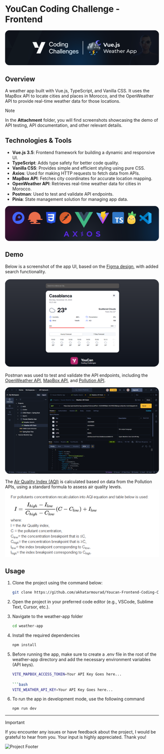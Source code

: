 # YouCan Coding Challenge - Frontend

![Project Banner](./Attatchments/Banner.png)

## Overview 

A weather app built with Vue.js, TypeScript, and Vanilla CSS. It uses the MapBox API to locate cities and places in Morocco, and the OpenWeather API to provide real-time weather data for those locations.

> [!NOTE]
> In the **Attachment** folder, you will find screenshots showcasing the demo of API testing, API documentation, and other relevant details.


## Technologies & Tools

- **Vue.js 3.5**: Frontend framework for building a dynamic and responsive UI.
- **TypeScript**: Adds type safety for better code quality.
- **Vanilla CSS**: Provides simple and efficient styling using pure CSS.
- **Axios**: Used for making HTTP requests to fetch data from APIs.
- **MapBox API**: Fetches city coordinates for accurate location mapping.
- **OpenWeather API**: Retrieves real-time weather data for cities in Morocco.
- **Postman**: Used to test and validate API endpoints.
- **Pinia**: State management solution for managing app data.

![Project Technologies](./Attatchments/technologies.png)

## Demo

Below is a screenshot of the app UI, based on the [Figma design](https://www.figma.com/design/PsxrPS1Wor2Xx6wHQjeP5q/Weather-App?node-id=56-353&t=71XLlLSK4i0QQ8Xu-1), with added search functionality.

![Project Demo](./Attatchments/Overview.png)

Postman was used to test and validate the API endpoints, including the [OpenWeather API](https://openweathermap.org/api/one-call-3), [MapBox API](https://docs.mapbox.com/api/search/), and [Pollution API](https://openweathermap.org/api/air-pollution).

![Postamn & APIs](./Attatchments/Weather-API-Postman.png)

The [Air Quality Index (AQI)](https://openweathermap.org/air-pollution-index-levels) is calculated based on data from the Pollution APIs, using a standard formula to assess air quality levels.
![AQI Formula](./Attatchments/AQI%20Formula.png)

## Usage

1. Clone the project using the command below:

   ```bash
   git clone https://github.com/akhatarmourad/Youcan-Frontend-Coding-Challenge.git

2. Open the project in your preferred code editor (e.g., VSCode, Sublime Text, Cursor, etc.).

3. Navigate to the weather-app folder

   ```bash
   cd weather-app

4. Install the required dependencies

    ```bash
    npm install

5. Before running the app, make sure to create a .env file in the root of the weather-app directory and add the necessary environment variables (API keys).

    ```bash
   VITE_MAPBOX_ACCESS_TOKEN=Your API Key Goes here...

   ```bash
   VITE_WEATHER_API_KEY=Your API Key Goes here...

6. To run the app in development mode, use the following command

   ```bash
   npm run dev

---

> [!IMPORTANT]
> If you encounter any issues or have feedback about the project, I would be grateful to hear from you. Your input is highly appreciated. Thank you!

![Project Footer](./Attatchments/Footer.png)